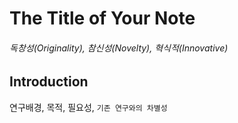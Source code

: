 # The Title of Your Note  

###### 독창성(Originality), 참신성(Novelty), 혁식적(Innovative)

## Introduction
연구배경, 목적, 필요성, `기존 연구와의 차별성`
